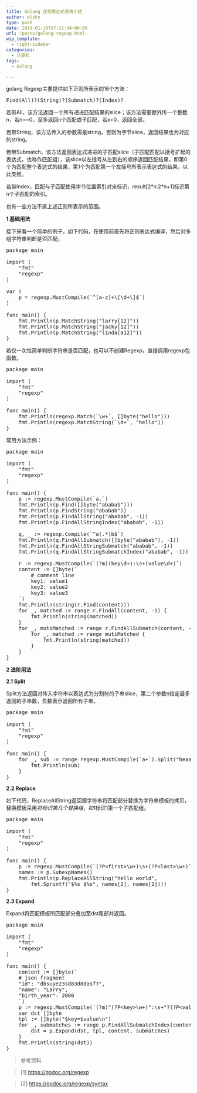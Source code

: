 ```yaml
---
title: Golang 正则表达式使用小结
author: olzhy
type: post
date: 2019-01-10T07:22:34+00:00
url: /posts/golang-regexp.html
wip_template:
  - right-sidebar
categories:
  - 计算机
tags:
  - Golang

---
```

golang Regexp主要提供如下正则所表示的16个方法：

<pre>Find(All)?(String)?(Submatch)?(Index)?</pre>

若带All，该方法返回一个所有递进匹配结果的slice；该方法需要额外传一个整数n，若n>=0，至多返回n个匹配或子匹配，若x<0，返回全部。
  
若带String，该方法传入的参数需是string，否则为字节slice，返回结果也为对应的string。
  
若带Submatch，该方法返回表达式递进的子匹配slice（子匹配匹配以括号扩起的表达式，也称作匹配组），该slice以左括号从左到右的顺序返回匹配结果，即第0个为匹配整个表达式的结果，第1个为匹配第一个左括号所表示表达式的结果，以此类推。
  
若带Index，匹配与子匹配使用字节位置索引对来标识，result[2\*n:2\*n+1]标识第n个子匹配的索引。
  
也有一些方法不属上述正则所表示的范围。
  
**1 基础用法**
  
接下来看一个简单的例子。如下代码，在使用前首先将正则表达式编译，然后对多组字符串判断是否匹配。

<pre>package main

import (
	"fmt"
	"regexp"
)

var (
	p = regexp.MustCompile(`^[a-z]+\[\d+\]$`)
)

func main() {
	fmt.Println(p.MatchString("larry[12]"))
	fmt.Println(p.MatchString("jacky[12]"))
	fmt.Println(p.MatchString("linda[a12]"))
}</pre>

若仅一次性简单判断字符串是否匹配，也可以不创建Regexp，直接调用regexp包函数。

<pre>package main

import (
	"fmt"
	"regexp"
)

func main() {
	fmt.Println(regexp.Match(`\w+`, []byte("hello")))
	fmt.Println(regexp.MatchString(`\d+`, "hello"))
}</pre>

常用方法示例：

<pre>package main

import (
	"fmt"
	"regexp"
)

func main() {
	p := regexp.MustCompile(`a.`)
	fmt.Println(p.Find([]byte("ababab")))
	fmt.Println(p.FindString("ababab"))
	fmt.Println(p.FindAllString("ababab", -1))
	fmt.Println(p.FindAllStringIndex("ababab", -1))

	q, _ := regexp.Compile(`^a(.*)b$`)
	fmt.Println(q.FindAllSubmatch([]byte("ababab"), -1))
	fmt.Println(q.FindAllStringSubmatch("ababab", -1))
	fmt.Println(q.FindAllStringSubmatchIndex("ababab", -1))

	r := regexp.MustCompile(`(?m)(key\d+):\s+(value\d+)`)
	content := []byte(`
        # comment line
        key1: value1
        key2: value2
        key3: value3
    `)
	fmt.Println(string(r.Find(content)))
	for _, matched := range r.FindAll(content, -1) {
		fmt.Println(string(matched))
	}
	for _, mutiMatched := range r.FindAllSubmatch(content, -1) {
		for _, matched := range mutiMatched {
			fmt.Println(string(matched))
		}
	}
}</pre>

**2 进阶用法**
  
**2.1 Split**
  
Split方法返回对传入字符串以表达式为分割符的子串slice，第二个参数n指定最多返回的子串数，负数表示返回所有子串。

<pre>package main

import (
	"fmt"
	"regexp"
)

func main() {
	for _, sub := range regexp.MustCompile(`a+`).Split("heaallo woarld", -1) {
		fmt.Println(sub)
	}
}</pre>

**2.2 Replace**
  
如下代码，ReplaceAllString返回源字符串将匹配部分替换为字符串模板的拷贝，替换模板采用$符标识第几个替换组，如$1标识1第一个子匹配组。

<pre>package main

import (
	"fmt"
	"regexp"
)

func main() {
	p := regexp.MustCompile(`(?P&lt;first>\w+)\s+(?P&lt;last>\w+)`)
	names := p.SubexpNames()
	fmt.Println(p.ReplaceAllString("hello world",
		fmt.Sprintf("$%s $%s", names[2], names[1])))
}</pre>

**2.3 Expand**
  
Expand将匹配模板所匹配部分叠加至dst尾部并返回。

<pre>package main

import (
	"fmt"
	"regexp"
)

func main() {
	content := []byte(`
	# json fragment
	"id": "dbsuye23sd83d8dasf7",
	"name": "Larry",
	"birth_year": 2000
	`)
	p := regexp.MustCompile(`(?m)"(?P&lt;key>\w+)":\s+"?(?P&lt;value>[a-zA-Z0-9]+)"?`)
	var dst []byte
	tpl := []byte("$key=$value\n")
	for _, submatches := range p.FindAllSubmatchIndex(content, -1) {
		dst = p.Expand(dst, tpl, content, submatches)
	}
	fmt.Println(string(dst))
}</pre>

> 参考资料
  
> [1]&nbsp;<a href="https://godoc.org/regexp" target="blank">https://godoc.org/regexp</a>
  
> [2]&nbsp;<a href="https://godoc.org/regexp/syntax" target="blank">https://godoc.org/regexp/syntax</a>